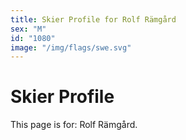 ```yaml
---
title: Skier Profile for Rolf Rämgård
sex: "M"
id: "1080"
image: "/img/flags/swe.svg" 
---
```


# Skier Profile

This page is for: Rolf Rämgård.
    